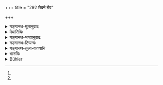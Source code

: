 +++
title = "292 छेदने चैव"

+++

<details><summary>गङ्गानथ-मूलानुवादः</summary>

When there is snapping of the nose-string, when the yoke is broken, when it turns sideways or backwards, when the axle breaks, and when the wheel is broken; (291) when the fittings or the yoking strap or the bridle are torn, and when there has been the loud cry ‘get out of the way,’—there is no punishment; so has Manu declared—(292)
</details>

<details><summary>मेधातिथिः</summary>

नासायां भवं **नास्यम्** । "शरीरावयवाद् यत्" (पाण् ५.१.६) । नासिकापुटसंयोगिनी बलीवर्दानां रज्जुर् अश्वानां खलीनं हस्तिनाम् अङ्कुशः । तस्मिन् **छिन्ने** त्रुटिते । **युगे** च **भग्ने** । रथाङ्गकाष्ठं युगम् । छिन्नं नास्यम् अस्येति बहुवृईहिणा रथ उच्यते, पशुर् वा, उभयोर् अपि साक्षात् पारंपर्येण संबन्धात् । **तिर्यक्प्रतिमुखागते** याने, तिर्श्चीनं वा प्रतीचीनं वा कथंचिद् भूवैषम्यात् पशुत्रासाद् वा यानं गच्छत्[^२५४] कथंचिद् अपराध्येन् न दुष्येत् । प्राजको हि संमुखीणाञ् छक्तो रक्षितुं तिर्यक् प्रत्यगवस्थितौ त्व् अदृश्यमानस्य कथं शक्तो रक्षितुम्[^२५५] । प्रतिमुखागतं प्रत्यगावृत्तिः ।


[^२५५]:
M G kathaṃ rakṣituṃ; J: kathaṃ rakṣatu


[^२५४]:
M G DK (1: 1808): gacchet

<u>अन्ये</u> तु तिर्यगागते हिंस्यमाने ऋजुगामिन्य् एव याने न[^२५६] दोषम् आहुः । प्रतिमुखं चाभिमुखं मन्यन्ते । अभिमुखागतः किम् इति चक्रिणं दृष्ट्वा पन्थानं न ददाति ।   
**अक्षचक्रे** रथाङ्गे प्रसिद्धे । **यन्त्राणि** चर्मबन्धनानि शकटकाष्ठानाम् । **योक्त्रं** पशुग्रीवाकाष्ठम्। **रश्मिः** प्रग्रहो हस्तवध्रिः[^२५७] युग्यानां संचरणनियमनार्थः । **आक्रन्द** उच्चैः शब्दो **ऽपेहीत्य्** अपसरेत्य् अर्थः । **इति**करणो भाषाप्रसिद्धतदर्थशब्दोच्चारणार्थः, न त्व् अयम् एव शब्दः प्रयोक्तव्यः । अविधेयेषु युग्येष्व् अपसरापसरेति क्रोशतः प्राजकस्य पथो नातिक्रामन् यदि हिंस्यान् न दोषः ॥ ८.२९१–९२ ॥
</details>

<details><summary>गङ्गानथ-भाष्यानुवादः</summary>

**(verses 8.291-292)  
**

The text proceeds to show the cases where there is no offence.

‘*Nāsya*’ is that which pertains to the nose; the term ending in the affix ‘*yat*,’ which is added because the basic noun ‘*nāsā*’ is the name of a limb of the body. It stands for the string that passes through the nostrils of the bullocks, as also for the *bridle* of the horse, or the *goad* of the elephant—When this has ‘*snapped*.’

‘*When the yoke is broken*’;—‘yoke’ is the name of a piece of wood forming part of the cart. The compound ‘*chinnanāsyā*,’ taken as
*Bahuvrīhi*, refers to the cart or to the animal, both of these being
connected with it, either directly or indirectly.

‘*When it turns sideways or backwards*,’—*i.e*., when the cart so turns. When, either on account of the uneven ground, or by reason of the animal having taken fright, the cart turns either sideways or backwards, and some one happens to be hurt,—there lies no offence. The driver can sec and guard against things only in front of him; so that when the cart turns sideways, how can ho sec and avoid striking against anything that may be there?

‘*Turning backwards*’ means *turning round*.

Others explain this phrase to mean that no offence lies in a case where the injured party has turned sideways, while the cart is going on its straight course; and ‘*pratimukha*’ they explain as ‘in front.’ The reason for there being no offence in this case is that it is the fault of the injured person himself why he did not make way for the cart coining in front of himself.

‘*Axle*’ and ‘*wheel*’ are well known parts of the cart.

‘*Fittings*’— the leather thongs with which the wooden parts of the chariot are tied up.

‘*Yoking strap*’— the piece of wood on the neck of the animal.

‘*Bridle*’—the string with which the movements of the yoked animals are controlled.

‘*Loud cry*’—‘*get out of the way*’—*i.e*., move off. When the animals have gone out of hand, if the driver keeps on crying ‘get out of the way,’ if some one coming by that way happens to be hurt, the fault does not lie with the driver.—(291-292)
</details>

<details><summary>गङ्गानथ-टिप्पन्यः</summary>

**(verses 8.291-292)  
**

These verses are quoted in *Aparārka* (p. 863);—in *Mitākṣarā* (p. 299),
to the effect that the man is not liable to punishment as the damage is
not due to any act of his. *Bālambhaṭṭī* notes that under the ten
circumstances here enunciated, neither the owner nor the driver of the
chariot deserves any punishment;—the adjectives ‘*chinnanāsye*’ etc.,
refer to the bullocks or other animals yoked to the chariot,—the
‘*yuga*’ is a piece of wooden pole,—if the piece of wood inside the
wheel should happen to be broken on account of the unevenness of the
road,—if the ropes with which the several parts of the chariot are bound
should be snapped,—similarly on the snapping of the yoking-strap or the
reins,—the ‘*yoktra*’ being the yoking-strap with which the shaft is
tied to the back of the bullock,—the tenth circumstance is that when the
driver or some one in the chariot has been crying aloud ‘turn aside’;—if
under any of these ten circumstances, the chariot should happen to do
damage to any living being or to any property, the driver and the rest
are not liable to any punishment.

It is quoted in *Vivādaratnākara* (p. 281), which adds the following
notes:—‘*Chinnānasye*,’ the string connected with the nostrils
snapping,—‘*bhinnayuge*’, the wooden yoking-shaft breaking,—movement
caused by something coming up either sideways on in front, *i.e*., if by
reason of something else coming up sideways, or in front, the chariot
should be turned aside and thereby do damage, there is to be no
punishment,—‘*akṣa*’ is the piece of wood in the wheel (the
axle),—‘*yantrāṇām*’, the thongs with which the yoking shaft is tied
up,—‘*raśmi*’, the reins,—if the driver or some one else calls out
loudly ‘move off’, and yet disregarding the warning, some one comes too
near the chariot and becomes hurt, then the driver and others are not to
be punished.

It is quoted in *Parāśaramādhava* (Vyavahāra, p. 290), to the effect
that in a case where the hurt is caused by some one who is helpless in
the matter, he is not to be punished.
</details>

<details><summary>गङ्गानथ-तुल्य-वाक्यानि</summary>

**(verses 8.290-294)  
**

See Comparative notes for [Verse
8.290].
</details>

<details><summary>भारुचिः</summary>

छिन्ननास्य बलीवर्दे युग्ये भग्नयुगे च तस्मिन्न् एव तिर्यगागते प्रतिमुखागते च याने अक्षभङ्गचक्रभङ्गयोश् च । एवं योक्त्ररश्म्योः, आक्रन्दे चाप्य् अपैहीति, एषु दशसु निमित्तेषु न दण्डः कार्यो राज्ञा यानस्वामिप्रभृतीनाम् । एभ्यस् त्व् अन्यत्रैषाम् अपराधहेतुर् उच्यते, मनुष्यादिहिंसायां वक्ष्यमाणदण्डार्थः ॥ ८.२९०–९१ ॥
</details>

<details><summary>Bühler</summary>

292	When the leather-thongs, the rope around the neck or the bridle are broken, and when (the driver) has loudly called out, 'Make way,' Manu has declared (that in all these cases) no punishment (shall be inflicted).
</details>
